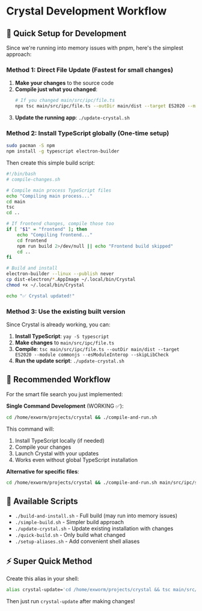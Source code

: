 # Crystal Development Workflow

## 🚀 Quick Setup for Development

Since we're running into memory issues with pnpm, here's the simplest approach:

### Method 1: Direct File Update (Fastest for small changes)

1. **Make your changes** to the source code
2. **Compile just what you changed**:
   ```bash
   # If you changed main/src/ipc/file.ts
   npx tsc main/src/ipc/file.ts --outDir main/dist --target ES2020 --module commonjs --esModuleInterop --allowSyntheticDefaultImports --skipLibCheck
   ```
3. **Update the running app**: `./update-crystal.sh`

### Method 2: Install TypeScript globally (One-time setup)

```bash
sudo pacman -S npm
npm install -g typescript electron-builder
```

Then create this simple build script:

```bash
#!/bin/bash
# compile-changes.sh

# Compile main process TypeScript files
echo "Compiling main process..."
cd main
tsc
cd ..

# If frontend changes, compile those too
if [ "$1" = "frontend" ]; then
    echo "Compiling frontend..."
    cd frontend  
    npm run build 2>/dev/null || echo "Frontend build skipped"
    cd ..
fi

# Build and install
electron-builder --linux --publish never
cp dist-electron/*.AppImage ~/.local/bin/Crystal
chmod +x ~/.local/bin/Crystal

echo "✅ Crystal updated!"
```

### Method 3: Use the existing built version

Since Crystal is already working, you can:

1. **Install TypeScript**: `yay -S typescript` 
2. **Make changes** to `main/src/ipc/file.ts`
3. **Compile**: `tsc main/src/ipc/file.ts --outDir main/dist --target ES2020 --module commonjs --esModuleInterop --skipLibCheck`
4. **Run the update script**: `./update-crystal.sh`

## 🎯 Recommended Workflow

For the smart file search you just implemented:

**Single Command Development** (WORKING ✅):
```bash
cd /home/exworm/projects/crystal && ./compile-and-run.sh
```

This command will:
1. Install TypeScript locally (if needed)
2. Compile your changes 
3. Launch Crystal with your updates
4. Works even without global TypeScript installation

**Alternative for specific files**:
```bash
cd /home/exworm/projects/crystal && ./compile-and-run.sh main/src/ipc/session.ts
```

## 📝 Available Scripts

- `./build-and-install.sh` - Full build (may run into memory issues)
- `./simple-build.sh` - Simpler build approach  
- `./update-crystal.sh` - Update existing installation with changes
- `./quick-build.sh` - Only build what changed
- `./setup-aliases.sh` - Add convenient shell aliases

## ⚡ Super Quick Method

Create this alias in your shell:

```bash
alias crystal-update='cd /home/exworm/projects/crystal && tsc main/src/ipc/file.ts --outDir main/dist --target ES2020 --module commonjs --esModuleInterop --skipLibCheck && echo "✅ Compiled" && Crystal'
```

Then just run `crystal-update` after making changes!